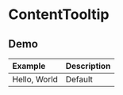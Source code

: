 # ContentTooltip

## Demo

| Example | Description |
| :--- | :--- |
| <content-tooltip id="hello">Hello, World</content-tooltip> | Default |

<style>
  .tooltip {
    background: blue;
  }
</style>

<template for="hello">
  <h1>Hello</h1>
</template>
